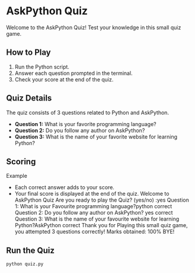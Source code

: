 # AskPython Quiz

Welcome to the AskPython Quiz! Test your knowledge in this small quiz game.

## How to Play

1. Run the Python script.
2. Answer each question prompted in the terminal.
3. Check your score at the end of the quiz.

## Quiz Details

The quiz consists of 3 questions related to Python and AskPython.

- **Question 1:** What is your favorite programming language?
- **Question 2:** Do you follow any author on AskPython?
- **Question 3:** What is the name of your favorite website for learning Python?

## Scoring
Example
- Each correct answer adds to your score.
- Your final score is displayed at the end of the quiz.
Welcome to AskPython Quiz
Are you ready to play the Quiz? (yes/no) :yes
Question 1: What is your Favourite programming language?python
correct
Question 2: Do you follow any author on AskPython? yes
correct
Question 3: What is the name of your favourite website for learning Python?AskPython
correct
Thank you for Playing this small quiz game, you attempted 3 questions correctly!
Marks obtained: 100%
BYE!


## Run the Quiz

```bash
python quiz.py


